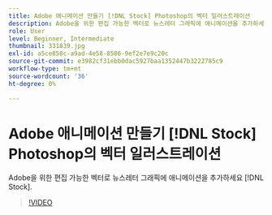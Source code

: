 ```yaml
---
title: Adobe 애니메이션 만들기 [!DNL Stock] Photoshop의 벡터 일러스트레이션
description: Adobe을 위한 편집 가능한 벡터로 뉴스레터 그래픽에 애니메이션을 추가하세요 [!DNL Stock]
role: User
level: Beginner, Intermediate
thumbnail: 331839.jpg
exl-id: a5ce850c-a9ad-4e58-8586-9ef2e7e9c20c
source-git-commit: e3982cf31ebb0dac5927baa1352447b3222785c9
workflow-type: tm+mt
source-wordcount: '36'
ht-degree: 0%

---
```


# Adobe 애니메이션 만들기 [!DNL Stock] Photoshop의 벡터 일러스트레이션

Adobe을 위한 편집 가능한 벡터로 뉴스레터 그래픽에 애니메이션을 추가하세요 [!DNL Stock].

>[!VIDEO](https://video.tv.adobe.com/v/331839?hidetitle=true)
